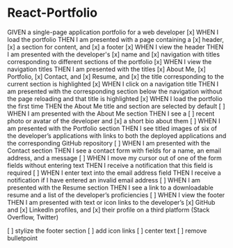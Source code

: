 # React-Portfolio

GIVEN a single-page application portfolio for a web developer
[x] WHEN I load the portfolio
THEN I am presented with a page containing a [x] header, [x] a section for content, and [x] a footer
[x] WHEN I view the header
THEN I am presented with the developer's [x] name and [x] navigation with titles corresponding to different sections of the portfolio
[x] WHEN I view the navigation titles
THEN I am presented with the titles [x] About Me, [x] Portfolio, [x] Contact, and [x] Resume, and [x] the title corresponding to the current section is highlighted
[x] WHEN I click on a navigation title
THEN I am presented with the corresponding section below the navigation without the page reloading and that title is highlighted
[x] WHEN I load the portfolio the first time
THEN the About Me title and section are selected by default
[ ] WHEN I am presented with the About Me section
THEN I see a [ ] recent photo or avatar of the developer and [x] a short bio about them
[ ] WHEN I am presented with the Portfolio section
THEN I see titled images of six of the developer’s applications with links to both the deployed applications and the corresponding GitHub repository
[ ] WHEN I am presented with the Contact section
THEN I see a contact form with fields for a name, an email address, and a message
[ ] WHEN I move my cursor out of one of the form fields without entering text
THEN I receive a notification that this field is required
[ ] WHEN I enter text into the email address field
THEN I receive a notification if I have entered an invalid email address
[ ] WHEN I am presented with the Resume section
THEN I see a link to a downloadable resume and a list of the developer’s proficiencies
[ ] WHEN I view the footer
THEN I am presented with text or icon links to the developer’s [x] GitHub and [x] LinkedIn profiles, and [x] their profile on a third platform (Stack Overflow, Twitter) 

[ ] stylize the footer section [ ] add icon links [ ] center text [ ] remove bulletpoint